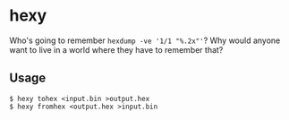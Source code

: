 # hexy
Who's going to remember `hexdump -ve '1/1 "%.2x"'`? Why would anyone want to live in a world where they have to remember that?

## Usage
```
$ hexy tohex <input.bin >output.hex
$ hexy fromhex <output.hex >input.bin
```
